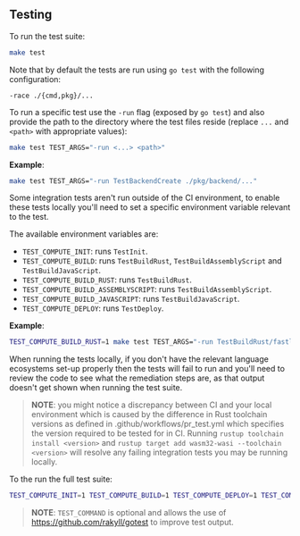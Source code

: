 ## Testing

To run the test suite:

```sh
make test
```

Note that by default the tests are run using `go test` with the following configuration:

```
-race ./{cmd,pkg}/...
```

To run a specific test use the `-run` flag (exposed by `go test`) and also provide the path to the directory where the test files reside (replace `...` and `<path>` with appropriate values):

```sh
make test TEST_ARGS="-run <...> <path>"
```

**Example**:

```sh
make test TEST_ARGS="-run TestBackendCreate ./pkg/backend/..."
```

Some integration tests aren't run outside of the CI environment, to enable these tests locally you'll need to set a specific environment variable relevant to the test.

The available environment variables are:

- `TEST_COMPUTE_INIT`: runs `TestInit`.
- `TEST_COMPUTE_BUILD`: runs `TestBuildRust`, `TestBuildAssemblyScript` and `TestBuildJavaScript`.
- `TEST_COMPUTE_BUILD_RUST`: runs `TestBuildRust`.
- `TEST_COMPUTE_BUILD_ASSEMBLYSCRIPT`: runs `TestBuildAssemblyScript`.
- `TEST_COMPUTE_BUILD_JAVASCRIPT`: runs `TestBuildJavaScript`.
- `TEST_COMPUTE_DEPLOY`: runs `TestDeploy`.

**Example**:

```sh
TEST_COMPUTE_BUILD_RUST=1 make test TEST_ARGS="-run TestBuildRust/fastly_crate_prerelease ./pkg/compute/..." 
```

When running the tests locally, if you don't have the relevant language ecosystems set-up properly then the tests will fail to run and you'll need to review the code to see what the remediation steps are, as that output doesn't get shown when running the test suite.

> **NOTE**: you might notice a discrepancy between CI and your local environment which is caused by the difference in Rust toolchain versions as defined in .github/workflows/pr_test.yml which specifies the version required to be tested for in CI. Running `rustup toolchain install <version>` and `rustup target add wasm32-wasi --toolchain <version>` will resolve any failing integration tests you may be running locally.

To the run the full test suite:

```sh
TEST_COMPUTE_INIT=1 TEST_COMPUTE_BUILD=1 TEST_COMPUTE_DEPLOY=1 TEST_COMMAND=gotest make all
```

> **NOTE**: `TEST_COMMAND` is optional and allows the use of https://github.com/rakyll/gotest to improve test output.
